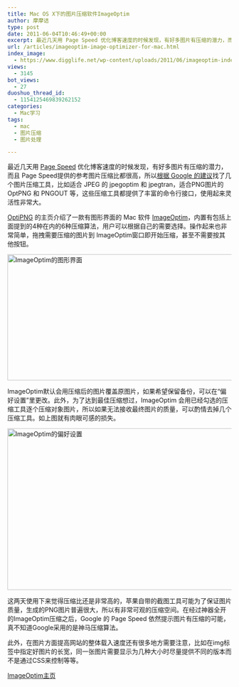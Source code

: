 ```yaml
---
title: Mac OS X下的图片压缩软件ImageOptim
author: 摩摩诘
type: post
date: 2011-06-04T10:46:49+00:00
excerpt: 最近几天用 Page Speed 优化博客速度的时候发现，有好多图片有压缩的潜力，而且 Page Speed提供的参考图片压缩比都很高，所以根据 Google 的建议找了几个图片压缩工具。其中Mac下的ImageOptim内置了6种压缩算法，有着很高的压缩比。操作起来也非常简单，拖拽需要压缩的图片到 ImageOptim窗口即开始压缩，甚至不需要按其他按钮。
url: /articles/imageoptim-image-optimizer-for-mac.html
index_image:
  - https://www.digglife.net/wp-content/uploads/2011/06/imageoptim-index.png
views:
  - 3145
bot_views:
  - 27
duoshuo_thread_id:
  - 1154125469839262152
categories:
  - Mac学习
tags:
  - mac
  - 图片压缩
  - 图片处理

---
```

最近几天用 [Page Speed][1] 优化博客速度的时候发现，有好多图片有压缩的潜力，而且 Page Speed提供的参考图片压缩比都很高，所以[根据 Google 的建议][2]找了几个图片压缩工具，比如适合 JPEG 的 jpegoptim 和 jpegtran，适合PNG图片的 OptPNG 和 PNGOUT 等，这些压缩工具都提供了丰富的命令行接口，使用起来灵活性非常大。

<!--more-->

[OptiPNG][3] 的主页介绍了一款有图形界面的 Mac 软件 [ImageOptim][4]，内置有包括上面提到的4种在内的6种压缩算法，用户可以根据自己的需要选择。操作起来也非常简单，拖拽需要压缩的图片到 ImageOptim窗口即开始压缩，甚至不需要按其他按钮。

<img src="https://www.digglife.net/wp-content/uploads/2011/06/imageoptim.png" alt="ImageOptim的图形界面" width="600" height="284" />

ImageOptim默认会用压缩后的图片覆盖原图片，如果希望保留备份，可以在“偏好设置”里更改。此外，为了达到最佳压缩想过，ImageOptim 会用已经勾选的压缩工具逐个压缩对象图片，所以如果无法接收最终图片的质量，可以酌情去掉几个压缩工具。如上图就有肉眼可感的损失。

<img src="https://www.digglife.net/wp-content/uploads/2011/06/imageoptim-preferences.png" alt="ImageOptim的偏好设置" width="600" height="364" />

这两天使用下来觉得压缩比还是非常高的，苹果自带的截图工具可能为了保证图片质量，生成的PNG图片普遍很大，所以有非常可观的压缩空间。在经过神器全开的ImageOptim压缩之后，Google 的 Page Speed 依然提示图片有压缩的可能，真不知道Google采用的是神马压缩算法。

此外，在图片方面提高网站的整体载入速度还有很多地方需要注意，比如在img标签中指定好图片的长宽，同一张图片需要显示为几种大小时尽量提供不同的版本而不是通过CSS来控制等等。

[ImageOptim主页][4]

 [1]: http://pagespeed.googlelabs.com/
 [2]: http://code.google.com/speed/page-speed/docs/payload.html#CompressImages
 [3]: http://optipng.sourceforge.net/
 [4]: http://imageoptim.pornel.net/
